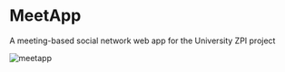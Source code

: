 # MeetApp
A meeting-based social network web app for the University ZPI project

![meetapp](https://github.com/user-attachments/assets/af0afffa-a911-40df-9298-612f57ff1475)
